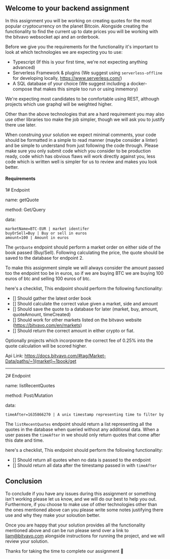 ## Welcome to your backend assignment

In this assignment you will be working on creating quotes for the most popular cryptocurrency on the planet Bitcoin. Alongside creating the functionality to find the current up to date prices you will be working with the bitvavo websocket api and an orderbook.

Before we give you the requirements for the functionality it's important to look at which technologies we are expecting you to use:

- Typescript (If this is your first time, we're not expecting anything advanced)
- Serverless Framework & plugins (We suggest using `serverless-offline` for developing locally, https://www.serverless.com/)
- A SQL database of your choice (We suggest including a docker-compose that makes this simple too run or using inmemory)

We're expecting most candidates to be comfortable using REST, although projects which use graphql will be weighted higher.

Other than the above technologies that are a hard requirement you may also use other libraries too make the job simpler, though we will ask you to justify there use later.

When construing your solution we expect minimal comments, your code should be formatted in a simple to read manner (maybe consider a linter) and be simple to understand from just following the code through. Please make sure you only submit code which you consider to be production ready, code which has obvious flaws will work directly against you, less code which is written well is simpler for us to review and makes you look better.

#### Requirements

1# Endpoint

name: getQuote 

method: Get/Query

data:
```
marketName=BTC-EUR | market identifer
buyOrSell=Buy | Buy or sell in euros
amount=100 | Amount in euros
```

The `getQuote` endpoint should perform a market order on either side of the book passed (Buy/Sell). Following calculating the price, the quote should be saved to the database for endpoint 2.

To make this assignment simple we will always consider the amount passed too the endpoint too be in euros, so if we are buying BTC we are buying 100 euros of btc and selling 100 euros of btc.

here's a checklist, This endpoint should perform the following functionality:

- [] Should gather the latest order book
- [] Should calculate the correct value given a market, side and amount
- [] Should save the quote to a database for later (market, buy, amount, quoteAmount, timeCreated)
- [] Should work for other markets listed on the bitvavo website (https://bitvavo.com/en/markets)
- [] Should return the correct amount in either crypto or fiat.

Optionally projects which incorporate the correct fee of 0.25% into the quote calculation will be scored higher.

Api Link:
https://docs.bitvavo.com/#tag/Market-Data/paths/~1{market}~1book/get

----

2# Endpoint

name: listRecentQuotes

method: Post/Mutation

data:
```
timeAfter=1635866270 | A unix timestamp representing time to filter by
```

The `listRecentQuotes` endpoint should return a list representing all the quotes in the database when queried without any additional data. When a user passes the `timeAfter` in we should only return quotes that come after this date and time.

here's a checklist, This endpoint should perform the following functionality:

- [] Should return all quotes when no data is passed to the endpoint
- [] Should return all data after the timestamp passed in with `timeAfter`

## Conclusion

To conclude if you have any issues during this assignment or something isn't working please let us know, and we will do our best to help you out. Furthermore, if you choose to make use of other technologies other than the ones mentioned above can you please write some notes justifying there use and why they make your soloution better.

Once you are happy that your solution provides all the functionality mentioned above and can be run please send over a link to liam@bitvavo.com alongside instructions for running the project, and we will review your solution.

Thanks for taking the time to complete our assignment 🚀